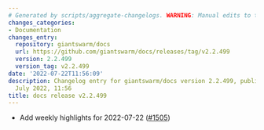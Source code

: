```yaml
---
# Generated by scripts/aggregate-changelogs. WARNING: Manual edits to this files will be overwritten.
changes_categories:
- Documentation
changes_entry:
  repository: giantswarm/docs
  url: https://github.com/giantswarm/docs/releases/tag/v2.2.499
  version: 2.2.499
  version_tag: v2.2.499
date: '2022-07-22T11:56:09'
description: Changelog entry for giantswarm/docs version 2.2.499, published on 22
  July 2022, 11:56
title: docs release v2.2.499
---
```


- Add weekly highlights for 2022-07-22 ([#1505](https://github.com/giantswarm/docs/pull/1505))
